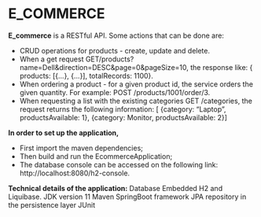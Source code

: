 # E_COMMERCE

**E_commerce** is a RESTful API. Some actions that can be done are:
- CRUD operations for products - create, update and delete.
- When a get request GET/products?name=Dell&direction=DESC&page=0&pageSize=10, the response like:
  { products: [{...}, {...}], totalRecords: 1100}.
- When ordering a product - for a given product id, the service orders  the given quantity. For example:
 POST /products/1001/order/3.
- When requesting a list with the existing categories GET /categories, the request returns the following
 information: [ {category: “Laptop”, productsAvailable: 1}, {category: Monitor, productsAvailable: 2}]

**In order to set up the application,**
- First import the maven dependencies;
- Then build and run the EcommerceApplication;
- The database console can be accessed on the following link: http://localhost:8080/h2-console.

**Technical details of the application:**
Database Embedded H2 and Liquibase.
JDK version 11
Maven
SpringBoot framework
JPA repository in the persistence layer
JUnit

